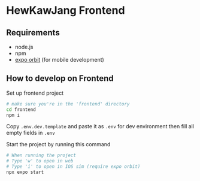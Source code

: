 # HewKawJang Frontend

## Requirements

- node.js
- npm
- [expo orbit](https://expo.dev/orbit) (for mobile development)

## How to develop on Frontend

Set up frontend project

```bash
# make sure you're in the 'frontend' directory
cd frontend
npm i
```

Copy `.env.dev.template` and paste it as `.env` for dev environment
then fill all empty fields in `.env`

Start the project by running this command

```bash
# When running the project
# Type 'w' to open in web
# Type 'i' to open in IOS sim (require expo orbit)
npx expo start
```
